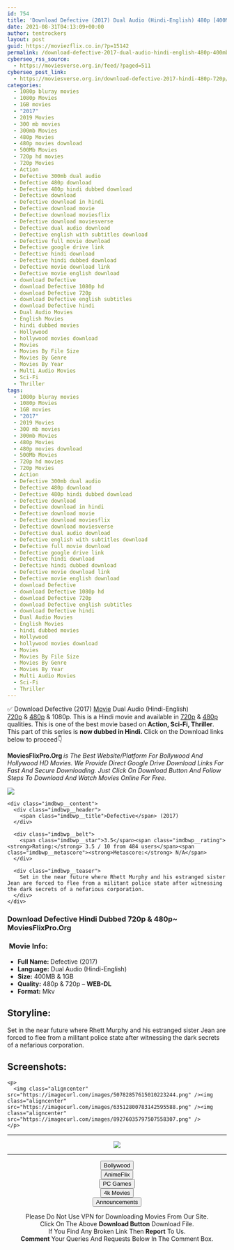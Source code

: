 ```yaml
---
id: 754
title: 'Download Defective (2017) Dual Audio (Hindi-English) 480p [400MB] || 720p [1GB]'
date: 2021-08-31T04:13:09+00:00
author: tentrockers
layout: post
guid: https://moviezflix.co.in/?p=15142
permalink: /download-defective-2017-dual-audio-hindi-english-480p-400mb-720p-1gb/
cyberseo_rss_source:
  - https://moviesverse.org.in/feed/?paged=511
cyberseo_post_link:
  - https://moviesverse.org.in/download-defective-2017-hindi-480p-720p/
categories:
  - 1080p bluray movies
  - 1080p Movies
  - 1GB movies
  - "2017"
  - 2019 Movies
  - 300 mb movies
  - 300mb Movies
  - 480p Movies
  - 480p movies download
  - 500Mb Movies
  - 720p hd movies
  - 720p Movies
  - Action
  - Defective 300mb dual audio
  - Defective 480p download
  - Defective 480p hindi dubbed download
  - Defective download
  - Defective download in hindi
  - Defective download movie
  - Defective download moviesflix
  - Defective download moviesverse
  - Defective dual audio download
  - Defective english with subtitles download
  - Defective full movie download
  - Defective google drive link
  - Defective hindi download
  - Defective hindi dubbed download
  - Defective movie download link
  - Defective movie english download
  - download Defective
  - download Defective 1080p hd
  - download Defective 720p
  - download Defective english subtitles
  - download Defective hindi
  - Dual Audio Movies
  - English Movies
  - hindi dubbed movies
  - Hollywood
  - hollywood movies download
  - Movies
  - Movies By File Size
  - Movies By Genre
  - Movies By Year
  - Multi Audio Movies
  - Sci-Fi
  - Thriller
tags:
  - 1080p bluray movies
  - 1080p Movies
  - 1GB movies
  - "2017"
  - 2019 Movies
  - 300 mb movies
  - 300mb Movies
  - 480p Movies
  - 480p movies download
  - 500Mb Movies
  - 720p hd movies
  - 720p Movies
  - Action
  - Defective 300mb dual audio
  - Defective 480p download
  - Defective 480p hindi dubbed download
  - Defective download
  - Defective download in hindi
  - Defective download movie
  - Defective download moviesflix
  - Defective download moviesverse
  - Defective dual audio download
  - Defective english with subtitles download
  - Defective full movie download
  - Defective google drive link
  - Defective hindi download
  - Defective hindi dubbed download
  - Defective movie download link
  - Defective movie english download
  - download Defective
  - download Defective 1080p hd
  - download Defective 720p
  - download Defective english subtitles
  - download Defective hindi
  - Dual Audio Movies
  - English Movies
  - hindi dubbed movies
  - Hollywood
  - hollywood movies download
  - Movies
  - Movies By File Size
  - Movies By Genre
  - Movies By Year
  - Multi Audio Movies
  - Sci-Fi
  - Thriller
---
```

<div class="thecontent clearfix">
  <p>
    ✅ Download Defective (2017) <a href="https://moviesverse.org.in/category/movies/" data-wpel-link="internal">Movie</a> Dual Audio (Hindi-English) <a href="https://moviesverse.org.in/720p-movies/" data-wpel-link="internal">720p</a>&nbsp;&&nbsp;<a href="https://moviesverse.org.in/480p-movies/" data-wpel-link="internal">480p</a> & 1080p. This is a Hindi movie and available in <a href="https://moviesverse.org.in/720p-movies/" data-wpel-link="internal">720p</a>&nbsp;&&nbsp;<a href="https://moviesverse.org.in/480p-movies/" data-wpel-link="internal">480p</a> qualities. This is one of the best movie based on <strong>Action, Sci-Fi, Thriller</strong>. This part of this series is <strong>now dubbed in <span>Hindi.&nbsp;</span></strong><span>Click on the Download links below to proceed👇</span>
  </p>
  
  <p>
    <strong><span>MoviesFlixPro.Org&nbsp;</span></strong><em>is The Best Website/Platform For Bollywood And Hollywood HD Movies. We Provide Direct Google Drive Download Links For Fast And Secure Downloading. Just Click On Download Button And Follow Steps To&nbsp;Download And Watch Movies Online For Free.</em>
  </p>
  
  <div class="imdbwp imdbwp--movie dark">
    <div class="imdbwp__thumb">
      <a class="imdbwp__link" target="_blank" title="Defective" href="https://www.imdb.com/title/tt4526372/" rel="nofollow external noopener noreferrer" data-wpel-link="external"><img class="imdbwp__img" src="https://m.media-amazon.com/images/M/MV5BNTJmY2E5ZTgtNjMxYy00YmU2LTlmZGUtNDRmNmE1MGZhMTM2XkEyXkFqcGdeQXVyNTE5NjkwMA@@._V1_SX300.jpg" /></a>
    </div>
    
    <div class="imdbwp__content">
      <div class="imdbwp__header">
        <span class="imdbwp__title">Defective</span> (2017)
      </div>
      
      <div class="imdbwp__belt">
        <span class="imdbwp__star">3.5</span><span class="imdbwp__rating"><strong>Rating:</strong> 3.5 / 10 from 484 users</span><span class="imdbwp__metascore"><strong>Metascore:</strong> N/A</span>
      </div>
      
      <div class="imdbwp__teaser">
        Set in the near future where Rhett Murphy and his estranged sister Jean are forced to flee from a militant police state after witnessing the dark secrets of a nefarious corporation.
      </div>
    </div>
  </div>
  
  <h3>
    <span>Download Defective Hindi Dubbed 720p & 480p~ MoviesFlixPro.Org</span>
  </h3>
  
  <h3>
    <span>&nbsp;Movie Info:&nbsp;</span>
  </h3>
  
  <ul>
    <li>
      <strong>Full Name: </strong>Defective (2017)
    </li>
    <li>
      <strong>Language:</strong> Dual Audio (Hindi-English)
    </li>
    <li>
      <strong>Size:</strong> 400MB & 1GB
    </li>
    <li>
      <strong>Quality:</strong> 480p & 720p – <span><strong>WEB-DL</strong></span>
    </li>
    <li>
      <strong>Format:</strong>&nbsp;Mkv
    </li>
  </ul>
  
  <h2>
    <span>Storyline:</span>
  </h2>
  
  <p>
    Set in the near future where Rhett Murphy and his estranged sister Jean are forced to flee from a militant police state after witnessing the dark secrets of a nefarious corporation.
  </p>
  
  <div class="summary_text">
    <h2>
      <span>Screenshots:</span>
    </h2>
    
    <p>
      <img class="aligncenter" src="https://imagecurl.com/images/50782857615010223244.png" /><img class="aligncenter" src="https://imagecurl.com/images/63512800783142595588.png" /><img class="aligncenter" src="https://imagecurl.com/images/89276035797507558307.png" />
    </p>
  </div>
</div>

<center>
  </p> 
  
  <hr />
  
  <p>
    <a href="http://gdrivepro.xyz/join.php" data-wpel-link="external" target="_blank" rel="nofollow external noopener noreferrer"><img src="https://i.imgur.com/FhMdWdW.png" /></a>
  </p>
  
  <hr />
  
  <p>
    <a href="https://dogemovies.xyz" target="_blank" data-wpel-link="external" rel="nofollow external noopener noreferrer"><button class="button button5">Bollywood</button></a><br /> <a href="https://animeflix.in" target="_blank" data-wpel-link="external" rel="nofollow external noopener noreferrer"><button class="button button5">AnimeFlix</button></a><br /> <a href="https://gamesflix.net/" target="_blank" data-wpel-link="external" rel="nofollow external noopener noreferrer"><button class="button button5">PC Games</button></a><br /> <a href="https://uhdmovies.in" target="_blank" data-wpel-link="external" rel="nofollow external noopener noreferrer"><button class="button button5">4k Movies</button></a><br /> <a href="https://moviesverse.org.in/announcements/" target="_blank" data-wpel-link="internal" rel="noopener"><button class="button button5">Announcements</button></a>
  </p>
  
  <div class="alert alert-danger">
    Please Do Not Use VPN for Downloading Movies From Our Site.
  </div>
  
  <div class="alert alert-success">
    Click On The Above <strong>Download Button</strong> Download File.
  </div>
  
  <div class="alert alert-warning">
    If You Find Any Broken Link Then <strong>Report</strong> To Us.
  </div>
  
  <div class="alert alert-info">
    <strong>Comment</strong> Your Queries And Requests Below In The Comment Box.
  </div>
  
  <p>
    </center>
  </p>